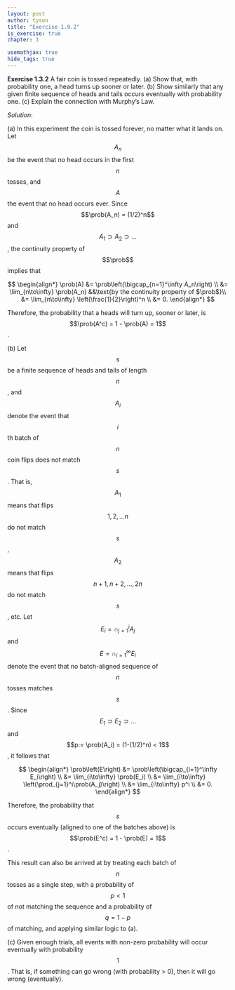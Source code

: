 ```yaml
---
layout: post
author: tyson
title: "Exercise 1.9.2"
is_exercise: true
chapter: 1

usemathjax: true
hide_tags: true
---
```


**Exercise 1.3.2** A fair coin is tossed repeatedly. (a) Show that, with
probability one, a head turns up sooner or later. (b) Show similarly that any
given finite sequence of heads and tails occurs eventually with probability one.
(c) Explain the connection with Murphy’s Law.

*Solution*:

(a) In this experiment the coin is tossed forever, no matter what it lands on.
Let $$A_n$$ be the event that no head occurs in the first $$n$$ tosses, and
$$A$$ the event that no head occurs ever. Since $$\prob(A_n) = (1/2)^n$$ and
$$A_1 \supset A_2 \supset \ldots$$, the continuity property of $$\prob$$ implies
that

$$
\begin{align*}
\prob(A)
&= \prob\left(\bigcap_{n=1}^\infty A_n\right) \\
&= \lim_{n\to\infty} \prob(A_n) &&\text{by the continuity property of $\prob$}\\
&= \lim_{n\to\infty} \left(\frac{1}{2}\right)^n \\
&= 0.
\end{align*}
$$

Therefore, the probability that a heads will turn up, sooner or later, is
$$\prob(A^c) = 1 - \prob(A) = 1$$.

(b) Let $$s$$ be a finite sequence of heads and tails of length $$n$$, and 
$$A_i$$ denote the event that $$i$$th batch of $$n$$ coin flips does not match
$$s$$. That is, $$A_1$$ means that flips $$1,2,\ldots n$$ do not match $$s$$,
$$A_2$$ means that flips $$n+1, n+2, \ldots, 2n$$ do not match $$s$$, etc. Let
$$E_i = \cap_{j=1}^i A_j$$ and $$E = \cap_{i=1}^\infty E_i$$ denote the event
that no batch-aligned sequence of $$n$$ tosses matches $$s$$. Since $$E_1
\supset E_2 \supset \ldots$$ and $$p:= \prob(A_i) = (1-(1/2)^n) < 1$$, it
follows that

$$
\begin{align*}
\prob\left(E\right)
&= \prob\left(\bigcap_{i=1}^\infty E_i\right) \\
&= \lim_{i\to\infty} \prob(E_i) \\
&= \lim_{i\to\infty} \left(\prod_{j=1}^i\prob(A_j)\right) \\
&= \lim_{i\to\infty} p^i \\
&= 0.
\end{align*}
$$

Therefore, the probability that $$s$$ occurs eventually (aligned to one of the
batches above) is $$\prob(E^c) = 1 - \prob(E) = 1$$.

This result can also be arrived at by treating each batch of $$n$$ tosses as a
single step, with a probability of $$p < 1$$ of not matching the sequence and a
probability of $$q = 1-p$$ of matching, and applying similar logic to (a).

(c) Given enough trials, all events with non-zero probability will occur
eventually with probability $$1$$. That is, if something can go wrong (with
probability &gt; 0), then it will go wrong (eventually).
